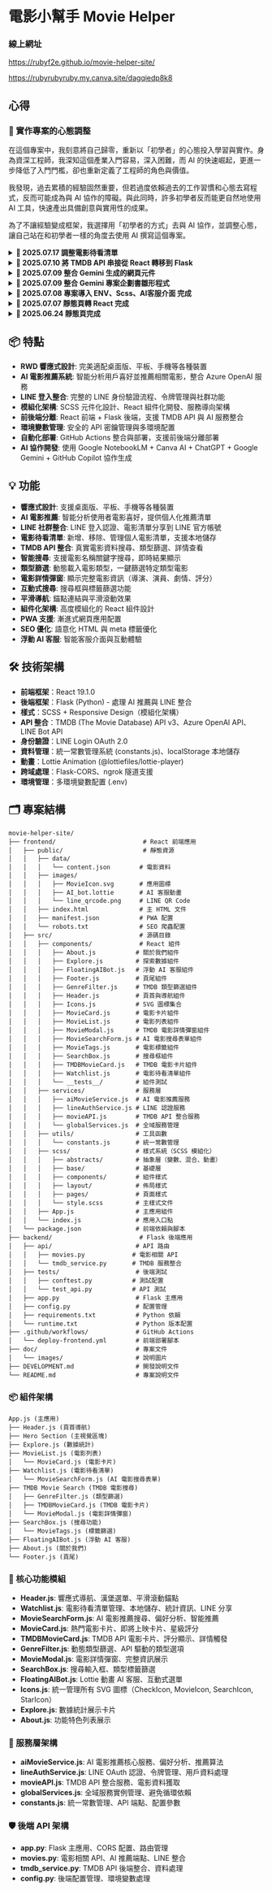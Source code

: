 # 電影小幫手 Movie Helper

### 線上網址

<https://rubyf2e.github.io/movie-helper-site/>

<https://rubyrubyruby.my.canva.site/dagqiedp8k8>

## 心得

### 🌱 實作專案的心態調整

在這個專案中，我刻意將自己歸零，重新以「初學者」的心態投入學習與實作。身為資深工程師，我深知這個產業入門容易，深入困難，而 AI 的快速崛起，更進一步降低了入門門檻，卻也重新定義了工程師的角色與價值。

我發現，過去累積的經驗固然重要，但若過度依賴過去的工作習慣和心態去寫程式，反而可能成為與 AI 協作的障礙。與此同時，許多初學者反而能更自然地使用 AI 工具，快速產出具備創意與實用性的成果。

為了不讓經驗變成框架，我選擇用「初學者的方式」去與 AI 協作，並調整心態，讓自己站在和初學者一樣的角度去使用 AI 撰寫這個專案。

<details>
<summary><strong> 🌱 2025.07.17 調整電影待看清單</strong></summary>

- **1️⃣ 電影待看清單新增電影搜尋功能**

  - 啟用 Copilot Agent 模式，請 Copilot 在電影待看清單新增電影搜尋功能。
  - Copilot 不但在恰當的地方加上電影搜尋按鈕，還加上很多細節，順便把整個區塊重新設計成暗色調，還幫忙加上背景動畫

- **2️⃣ 調整電影待看清單顏色**

  - 因為比較喜歡原有的淡紫色調，所以請 Copilot 調回來。
  - 在 VS code 點擊 git tree 上該 commit 的程式碼檔案，並與原本的 css 檔和 JS 檔一同給予 Copilot 請它調整
  - 因為舊版的版面為簡單架構淡紫色調，新版的版面為複雜架構暗色調，請 Copilot 調整要詳述，要不然它就會順便改整體架構，又因為相對應的 Scss class 不同，所以需要分階段請 Copilot 處理。

    ##### 指示範例：

    ```
    請幫我把現在(_watchlist.scss) 與 (d8778a00541f5ec1fff95ae3d3d4b68bfe5fa170的_watchlist.scss )共有的css class補回 Watchlist.js，只補相對應css class 標籤，功能不動，功能以現有的為主，樣式以舊有的為主

    此次只改js中的html class樣式，css只補上缺漏的class，html結構保持與現有的複雜架構ㄧ致
    ```

    ```
    watchlist__card 內容色調改成以前 (d8778a00541f5ec1fff95ae3d3d4b68bfe5fa170的_watchlist.scss )的白底色調顏色配置，只改這範圍以內區塊的色調，如有需要，請重新調配顏色，只改顏色
    ```

- **3️⃣ 將電影搜尋功能改成 AI 推薦電影功能**

  - 因為想要把電影搜尋功能改成 AI 推薦電影功能，請 Copilot 逕行修改並整合電影明細燈箱，並在電影待看清單呈現搜尋結果和新增到清單的功能 。
  - Copilot 不但改好了功能，還幫忙加上了提示框，前後端一起調整。

- **4️⃣ 加上官方帳號的加入待看清單的 Line 通知**

  - 手動加上相關程式
  - 詢問 Copilot GitHub Pages 上的 React 無法連接 ngrok 後端 API 的問題之後，依照其建議調整前後端相關程式
  - 調整 GitHub Action 的參數和 deploy-frontend.yml
  - 測試 lint bot 是否正常接受到訊息

- **5️⃣ AI 推薦電影功能抽出來寫成 Service**

  - 啟用 Copilot Agent 模式，請 Copilot 將選取的區塊改寫成 service。
  - Copilot 幫忙寫 AIMovieService，並改寫相關程式
  - 請 Copilot 將 AIMovieService 和 LOCAL_STORAGE_KEY 寫成全域變數方便管理
  - Copilot 生成 /src/utils/constants.js，並改寫相關程式
  - 逐一檢視各檔引入 constants.js 參數和調整架構

- **5️⃣ 加上 Line 登入按鈕**

  - 將 Line Login 的相關 Secrets 寫在 .env 裡
  - 啟用 Copilot Agent 模式，直接請 Copilot 把 LINE Login v2.1 整合到這個專案，Line 登入按鈕放在指定位置，只撰寫前端的部分
  - Copilot 直接寫完前端和 css，前端還寫成 lineAuthService

  </details>

<details>
<summary><strong> 🌱 2025.07.10 將 TMDB API 串接從 React 轉移到 Flask</strong></summary>

- **1️⃣ 跟 Copilot 討論 Flask 與 React 專案部署策略**

  - Copilot 建議兩種常見方案：
    - **方案一：前後端分離部署（推薦）**
    - **方案二：單一倉庫統一部署**

- **2️⃣ 前後端分離部署至 github action**

  - 啟用 Copilot Agent 模式，請 Copilot 依「前後端分離部署」方式協助專案整合與部署腳本設計。
  - Copilot 將 React 程式搬家到 frontend，並新增 backend 安裝 Flask，還自己主動幫我寫 TMDB API 串接的程式，並改寫.github/workflows/deploy.yml，主動寫了 DEVELOPMENT.md 和 package.json 方便整合測試部署
  - 請 Copilot 將現有的 Flask API 進行整合，移除 React 相關程式
  - 發現 Copilot 會把 package-lock.json 寫進 .gitignore，如果沒留意，就會在 github action 部署失敗
  - 手動調整 .github/workflows/deploy.yml 轉寫成 .github/workflows/deploy-frontend.yml，github action 只部署 frontend 資料夾
  - 測試 github action 是否部署正常
  </details>

<details>
  <summary><strong> 🌱 2025.07.09 整合 Gemini 生成的網頁元件</strong></summary>

- **1️⃣ 使用 Gemini Canvas 生成元件雛形**
  - 用 prompt 請 Gemini 擔任前端工程師，提供工程師專業術語描述的 prompt 要求 Gemini 用 Canvas 生成電影待看清單元件雛形
- **2️⃣ 將雛形網站產生的 JS 和功能與目前的專案整合**
  - 啟用 Copilot Agent 模式，複製 Gemini Canvas 程式碼給 Copilot，請 Copilot 把功能整合在一起
  - Copilot 自己找地方美美的把元件放上去了，連背景都符合網站風格調性的漸層色，還刻成 React 和 Scss 元件，舉一反三的幫我把待看清單放進 Header 裡
- **3️⃣ 置換電影小幫手圖示**

  - 先用 Figma 編輯 Lottielab 套件置入的機器人元件
  - 把不要的圖層刪掉，下載 png 檔，只剩下機器人的頭和軀幹，目標是只留頭
  - 發現各大 AI 無法協助把機器人的軀幹拿掉，手動用圖片編輯器用智慧套索把機器人的軀幹拿掉
  - 把圖片丟回 Figma，生成 svg
  - 置換電影小幫手網站圖示

    <img src="frontend/public/images/icon/icon2.svg" alt="icon2" width="100" />
    =>
    <img src="frontend/public/images/icon/icon5.svg" alt="icon5" width="100" />
    =>
    <img src="frontend/public/images/icon/icon6.svg" alt="icon6" width="50" />

</details>
<details>
  <summary><strong> 🌱 2025.07.09 整合 Gemini 專案企劃書雛形程式</strong></summary>

- **1️⃣ 使用 Gemini Canvas 生成系統雛形**

  - [**生出各種 prompt**]  
    跟 Gemini 和 ChatGPT 互相討論怎麼寫 prompt 才可以請另一位 AI 模型助理乖乖做事
  - [**專案章程文件**]  
    用 prompt 請 ChatGPT 擔任資深專案經理，生出專案章程
  - [**常見用戶需求清單**]  
    用 prompt 請 Gemini 擔任產品經理助理，列出 20 條最常見的客戶需求（以 user story 形式）
  - [**專案分析報告**]  
    用 prompt 請 Gemini 擔任產品策略顧問，生出專案分析報告
  - [**工作與資源分解表**]  
    用 prompt 請 Gemini 擔任資深專案經理，生出 WBS（工作分解結構）與 RBS（資源分解結構）表單
  - [**專案企劃書**]  
    用 prompt 請 Gemini 擔任資深專案顧問，告訴 Gemini 我是來自台灣的頂尖策略顧問並提供企劃大綱，請他幫我寫專案企劃書
  - [**專案任務規劃與儀表板**]  
    用 prompt 請 Gemini 擔任資深專案顧問，告訴 Gemini 我是初階專案經理，提供專案章程、user story、需求分析報告、WBS（工作分解結構）與 RBS（資源分解結構）給 Gemini，請 Gemini 生成階段性規劃與待辦任務清單，並在 Canvas 介面點擊建立網站產生 [專案儀表板.html](https://rubyf2e.github.io/movie-helper-site/專案儀表板.html)
  - [**專案功能規格書**]  
    用 prompt 請 Gemini 擔任產品經理助理，生出專案規格
  - [**互動系統雛形網站**]  
    用 prompt 請 Gemini 擔任前端工程師，提供階段性規劃與待辦任務清單、專案企劃書和規格給 Gemini 做網頁版互動系統雛形網站

- **2️⃣ 使用 napkin AI 生成 AI 專案管理流程圖**

  - **將前一步驟的資料貼到 napkin AI 生成流程圖**  
    <img src="doc/images/napkin_1.svg" alt="napkin 生成流程圖" width="500px">
    <img src="doc/images/napkin_2.svg" alt="napkin 生成流程圖" width="500px">

- **3️⃣ 將雛形網站產生的 JS 和功能與目前的專案整合**

  - 啟用 Copilot Agent 模式，複製 Gemini Canvas 程式碼的局部 JS 程式碼區塊，請 Copilot 把功能整合在一起，整合 TMDB API
  - 調整 .env 和 Code review
  - 將功能重複的組件一起給 Copilot，請 Copilot 整合，刪除不需要的組件
  - Copilot 會聯同 Css、Readme、測試一起更新
  - 請 Copilot 移除電影搜尋分類的卷軸，它不但幫我移除還幫我調自適應
  - 檢視頁面並請 Copilot 將部分區塊回復原本的樣式，並手動細調

- **4️⃣ 調整 github action 流程參數**

  - 請 Copilot 修改 .github/workflows/deploy.yml
  - 在 Environments / Configure github-pages 新增 Environment secrets 和 Environment variables
  - 檢視正式站頁面是否有載入參數，並在 /actions/runs 頁面按 Re-run all jobs 重新測試

- **5️⃣ Css 元件化**

  - 請 Copilot 重新整理 style.scss，將硬編碼顏色都整理成 VARIABLES、優化 mixin 使用、優化變數命名、建立主題色彩系統
  - 請 Copilot 將 style.scss 元件化
  - 檢查 UI/功能一致性。
  - 發現有跑版請 Copilot 調整，將 git commit 的 style.scss 舊版本打開，提供給 Copilot，請它調整 scss 模組與舊版本樣式一致
  - 發現 Copilot 調整有它的極限，於是手動 debug。
  - 檢查 UI/功能一致性。

- **6️⃣ 更新 README.md**
  - 請 Copilot 更新 README.md，並檢視校稿

</details>

<details>
<summary><strong> 🌱 2025.07.08 專案導入 ENV、Scss、AI客服介面 完成</strong></summary>

- **1️⃣ 新增 ENV 請 Copilot 改寫程式**

  - 新增環境配置的 .env
  - 請 Copilot 依照 .env 的參數去改寫相關檔案
  - 校對檔案是否有符合預期，確保環境變數在所有組件中正確使用
  - 測試重啟開發伺服器後環境變數是否生效
  - 在 GitHub Repository Settings 中設置 Secrets
  - 更新上線

- **2️⃣ 將 CSS 轉換 SCSS**

  - 將 style.css 和 style.scss 丟給 Copilot 請他改寫
  - 將原本的引用改寫
  - 檢查 UI/功能一致性。
  - 發現有跑版請 Copilot 調整，調了六次還改不好，直接把要改的程式貼給它請它改好
  - 檢查 UI/功能一致性。
  - 移除原本的 style.css
  - 更新 git 後重新檢視正式站頁面，確保整體一致性與功能穩定。

- **3️⃣ 調整版面**

  - 微調版面，發現還是直接改比較快
  - 手動加上各 section 背景
  - 請 Copilot 幫忙將選擇區塊加上淡出動畫並請它將動畫調快一點

- **4️⃣ 生成可愛用圖**

  - 登入 https://iconscout.com/ai/illustration-generator
  - 使用 Copilot 幫忙寫 prompt，使用 3D Illustration Generator，AI 生圖

    <img src="frontend/public/images/ai_robot_chair_png_optimized.png" alt="AI 生成圖" width="150" />

  - 在 lottiefiles 找到可愛 AI 客服用圖
    https://app.lottiefiles.com/share/f6aeb9d1-afbc-42c0-83e7-5ba8e4543e35
  - 在 lottiefiles 介面開啟 AI 客服圖下載對話框 png，用 Figma 置換文字，再回 lottiefiles 更新對話框 png，下載 json 和 lottie 檔

      <img src="frontend/public/images/icon/icon0.svg" alt="icon0" width="100" />
      =>
      <img src="frontend/public/images/icon/icon2.svg" alt="icon2" width="100" />

- **5️⃣ 將 AI 客服圖片置入**
  - 請 Copilot 幫忙把原有的 Lottie 動畫添加為浮動 AI 客服顯示
  - 結果 Copilot 自己加上 emoji Bot 圖當錯誤提示圖加上去還幫我加選單，重新手動調整
  - 請 Copilot 幫忙在 section #explore 的右下置入 AI 生成的 3D 圖片 robot-image
  - 結果 Copilot 自己加上 emoji Bot 圖當錯誤提示圖幫我置入，重新手動調整
  - 請 Copilot 幫忙把圖片壓縮，使用 ImageMagick 壓縮圖片，使用兩倍大圖
  - 請 Copilot 幫我調整 robot-image 的自適應美觀點，因應不同的顯示模式對談校正
  - 調整機器人選單樣式

</details>

<details>
<summary><strong>🌱 2025.07.07 靜態頁轉 React 完成</strong></summary>

- **1️⃣ 初始化與轉換開始**

  - 使用 VS Code + GitHub Copilot Chat。
  - 指示 Copilot 將整個靜態頁專案改寫成 React。
  - 執行 `npm init react-app movie-helper-site`，手動整合檔案。
  - 發現 Copilot 有漏檔現象，工程師需主動監工，確保頁面完整。

- **2️⃣ 啟用 Copilot Agent 模式**

  - 將資料夾與檔案給 Copilot，請它幫忙比對轉換前後的效果。
  - Copilot 重新調整程式轉換前後呈現的效果一致。
  - 檢查 UI/功能一致性。

- **3️⃣ 修正手機版漢堡選單**

  - 發現手機版的漢堡有問題，與 Copilot 經過 3 次請求後處理完成。
  - 發現 VScode 問題功能有顯示問題，點選後再問 Copilot，Copilot 協助修正。

- **4️⃣ 修復 VS Code 問題功能顯示錯誤**

  - 發現點選問題功能異常，再次請 Copilot 協助修正。

- **5️⃣ 撰寫測試**

  - 請 Copilot 幫忙補齊測試，產出內容相當完整。
  - 請 Copilot 移除了有多重元素匹配問題的測試用例，確保所有測試通過

- **6️⃣ 補回原本的錨點功能**

  - 原靜態頁有錨點，Copilot 漏掉了。
  - 請 Copilot 協助補齊，Copilot 還自動加入 smooth scroll 動畫效果。

- **7️⃣ 元件化 App.js 區塊**

  - 將在 App.js 過長的 HTML 區塊選取，請 Copilot 轉為 React Component。
  - Copilot 自動建立新檔案與引用，並補上測試。

- **8️⃣ SVG 抽離**

  - 請 Copilot 將散落各檔案的 SVG 抽出成 Icons.js 模組。
  - Copilot 自動更新所有引用與補測試。

- **9️⃣ 優化 index.html 與 meta 標籤**

  - 修改 index.html，請 Copilot 幫忙校稿與補上 SEO 相關 meta 資訊。

- **🔟 最終檢查**

  - 重新檢視所有檔案，確保整體一致性與功能穩定。

- **1️⃣1️⃣ 更新專案結構與文件**

  - 請 Copilot 幫忙產生專案結構
  - Copilot 主動協助修改了 `README.md`，從功能標題以下內容主動更新。
  - 請 Copilot 幫忙改寫本地部署方式
  - 詢問 Copilot 使用其他靜態伺服器這個項目目前是用 react 這樣可以實作嗎
  - Copilot 直接進行測試並在 Vscode 開啟瀏覽器顯示正常

- **1️⃣2️⃣ GitHub Pages 部署**

  - 請 Copilot 協助更新 package.json 和 package-lock.json，新增 gh-pages 依賴
  - 請 Copilot 幫忙生成 .github/workflows/deploy.yml
  - GitHub Pages 設定 Deploy from a branch 改為 GitHub Actions

- **1️⃣3️⃣ 檢查正式站是否正常**
  - 重新檢視正式站頁面，確保整體一致性與功能穩定。

---

**💬 總結**

> 到目前為止，Copilot 是個非常好用的協作同伴，沒有什麼問題，還可以互相學習，而且非常懂得舉一反三，兼顧細節，只是還是需要有工程師幫忙監工。

</details>

<details>
<summary><strong>🌱 2025.06.24 靜態頁完成</strong></summary>

這是第一次用生成式 AI 協作生成的網站，也是將慣用工具從 Sublime Text 轉 VScode 中產生的作品。在協作過程中，發現生成式 AI 比較適合雛形開發，Canva AI 可以幫工程師先行設計畫面和文案，但其網站為壓縮編寫的程式碼不可直接套用，但可透過瀏覽器開發者工具觀看其樣式重新雕刻，ChatGPT 及 VScode GitHub Copilot 可以使用上傳截圖分析產生雛形程式碼和專案規格，完成率可以達到 50%，剩餘的 50%就是需要工程師進行微調修改。

結論：生成式 AI 的出現讓工程師在前端頁面刻板可以有快速的雛形，並且在查詢相關語法時可以節省大量時間，甚至可以透過生成式 AI 的回覆間接學習到最新的程式寫法，越使用生成式 AI，程式能力會跟著提升，但如果要完成可商用的專案，還是非常需要工程師的基礎功和實力。

</details>

## 📦 特點

- **RWD 響應式設計**: 完美適配桌面版、平板、手機等各種裝置
- **AI 電影推薦系統**: 智能分析用戶喜好並推薦相關電影，整合 Azure OpenAI 服務
- **LINE 登入整合**: 完整的 LINE 身份驗證流程、令牌管理與社群功能
- **模組化架構**: SCSS 元件化設計、React 組件化開發、服務導向架構
- **前後端分離**: React 前端 + Flask 後端，支援 TMDB API 與 AI 服務整合
- **環境變數管理**: 安全的 API 密鑰管理與多環境配置
- **自動化部署**: GitHub Actions 整合與部署，支援前後端分離部署
- **AI 協作開發**: 使用 Google NotebookLM + Canva AI + ChatGPT + Google Gemini + GitHub Copilot 協作生成

## 💡 功能

- **響應式設計**: 支援桌面版、平板、手機等各種裝置
- **AI 電影推薦**: 智能分析使用者電影喜好，提供個人化推薦清單
- **LINE 社群整合**: LINE 登入認證、電影清單分享到 LINE 官方帳號
- **電影待看清單**: 新增、移除、管理個人電影清單，支援本地儲存
- **TMDB API 整合**: 真實電影資料搜尋、類型篩選、詳情查看
- **智能搜尋**: 支援電影名稱關鍵字搜尋，即時結果顯示
- **類型篩選**: 動態載入電影類型，一鍵篩選特定類型電影
- **電影詳情彈窗**: 顯示完整電影資訊（導演、演員、劇情、評分）
- **互動式搜尋**: 搜尋框與標籤篩選功能
- **平滑導航**: 錨點連結與平滑滾動效果
- **組件化架構**: 高度模組化的 React 組件設計
- **PWA 支援**: 漸進式網頁應用配置
- **SEO 優化**: 語意化 HTML 與 meta 標籤優化
- **浮動 AI 客服**: 智能客服介面與互動體驗

## 🛠 技術架構

- **前端框架**：React 19.1.0
- **後端框架**：Flask (Python) - 處理 AI 推薦與 LINE 整合
- **樣式**：SCSS + Responsive Design（模組化架構）
- **API 整合**：TMDB (The Movie Database) API v3、Azure OpenAI API、LINE Bot API
- **身份驗證**：LINE Login OAuth 2.0
- **資料管理**：統一常數管理系統 (constants.js)、localStorage 本地儲存
- **動畫**：Lottie Animation (@lottiefiles/lottie-player)
- **跨域處理**：Flask-CORS、ngrok 隧道支援
- **環境管理**：多環境變數配置 (.env)

## 🗂 專案結構

```text
movie-helper-site/
├── frontend/                        # React 前端應用
│   ├── public/                      # 靜態資源
│   │   ├── data/
│   │   │   └── content.json        # 電影資料
│   │   ├── images/
│   │   │   ├── MovieIcon.svg       # 應用圖標
│   │   │   ├── AI_bot.lottie       # AI 客服動畫
│   │   │   └── line_qrcode.png     # LINE QR Code
│   │   ├── index.html              # 主 HTML 文件
│   │   ├── manifest.json           # PWA 配置
│   │   └── robots.txt              # SEO 爬蟲配置
│   ├── src/                        # 源碼目錄
│   │   ├── components/             # React 組件
│   │   │   ├── About.js           # 關於我們組件
│   │   │   ├── Explore.js         # 探索數據組件
│   │   │   ├── FloatingAIBot.js   # 浮動 AI 客服組件
│   │   │   ├── Footer.js          # 頁尾組件
│   │   │   ├── GenreFilter.js     # TMDB 類型篩選組件
│   │   │   ├── Header.js          # 頁首與導航組件
│   │   │   ├── Icons.js           # SVG 圖標集合
│   │   │   ├── MovieCard.js       # 電影卡片組件
│   │   │   ├── MovieList.js       # 電影列表組件
│   │   │   ├── MovieModal.js      # TMDB 電影詳情彈窗組件
│   │   │   ├── MovieSearchForm.js # AI 電影搜尋表單組件
│   │   │   ├── MovieTags.js       # 電影標籤組件
│   │   │   ├── SearchBox.js       # 搜尋框組件
│   │   │   ├── TMDBMovieCard.js   # TMDB 電影卡片組件
│   │   │   ├── Watchlist.js       # 電影待看清單組件
│   │   │   └── __tests__/         # 組件測試
│   │   ├── services/              # 服務層
│   │   │   ├── aiMovieService.js  # AI 電影推薦服務
│   │   │   ├── lineAuthService.js # LINE 認證服務
│   │   │   ├── movieAPI.js        # TMDB API 整合服務
│   │   │   └── globalServices.js  # 全域服務管理
│   │   ├── utils/                 # 工具函數
│   │   │   └── constants.js       # 統一常數管理
│   │   ├── scss/                  # 樣式系統（SCSS 模組化）
│   │   │   ├── abstracts/         # 抽象層（變數、混合、動畫）
│   │   │   ├── base/              # 基礎層
│   │   │   ├── components/        # 組件樣式
│   │   │   ├── layout/            # 佈局樣式
│   │   │   ├── pages/             # 頁面樣式
│   │   │   └── style.scss         # 主樣式文件
│   │   ├── App.js                 # 主應用組件
│   │   └── index.js               # 應用入口點
│   └── package.json               # 前端依賴與腳本
├── backend/                        # Flask 後端應用
│   ├── api/                       # API 路由
│   │   ├── movies.py             # 電影相關 API
│   │   └── tmdb_service.py       # TMDB 服務整合
│   ├── tests/                     # 後端測試
│   │   ├── conftest.py           # 測試配置
│   │   └── test_api.py           # API 測試
│   ├── app.py                     # Flask 主應用
│   ├── config.py                  # 配置管理
│   ├── requirements.txt           # Python 依賴
│   └── runtime.txt                # Python 版本配置
├── .github/workflows/             # GitHub Actions
│   └── deploy-frontend.yml        # 前端部署腳本
├── doc/                           # 專案文件
│   └── images/                    # 說明圖片
├── DEVELOPMENT.md                 # 開發說明文件
└── README.md                      # 專案說明文件
```

### 📦 組件架構

```text
App.js (主應用)
├── Header.js (頁首導航)
├── Hero Section (主視覺區塊)
├── Explore.js (數據統計)
├── MovieList.js (電影列表)
│   └── MovieCard.js (電影卡片)
├── Watchlist.js (電影待看清單)
│   └── MovieSearchForm.js (AI 電影搜尋表單)
├── TMDB Movie Search (TMDB 電影搜尋)
│   ├── GenreFilter.js (類型篩選)
│   ├── TMDBMovieCard.js (TMDB 電影卡片)
│   └── MovieModal.js (電影詳情彈窗)
├── SearchBox.js (搜尋功能)
│   └── MovieTags.js (標籤篩選)
├── FloatingAIBot.js (浮動 AI 客服)
├── About.js (關於我們)
└── Footer.js (頁尾)
```

### 🎯 核心功能模組

- **Header.js**: 響應式導航、漢堡選單、平滑滾動錨點
- **Watchlist.js**: 電影待看清單管理、本地儲存、統計資訊、LINE 分享
- **MovieSearchForm.js**: AI 電影推薦搜尋、偏好分析、智能推薦
- **MovieCard.js**: 熱門電影卡片、即將上映卡片、星級評分
- **TMDBMovieCard.js**: TMDB API 電影卡片、評分顯示、詳情觸發
- **GenreFilter.js**: 動態類型篩選、API 驅動的類型選項
- **MovieModal.js**: 電影詳情彈窗、完整資訊展示
- **SearchBox.js**: 搜尋輸入框、類型標籤篩選
- **FloatingAIBot.js**: Lottie 動畫 AI 客服、互動式選單
- **Icons.js**: 統一管理所有 SVG 圖標（CheckIcon, MovieIcon, SearchIcon, StarIcon）
- **Explore.js**: 數據統計展示卡片
- **About.js**: 功能特色列表展示

### 🔧 服務層架構

- **aiMovieService.js**: AI 電影推薦核心服務、偏好分析、推薦算法
- **lineAuthService.js**: LINE OAuth 認證、令牌管理、用戶資料處理
- **movieAPI.js**: TMDB API 整合服務、電影資料獲取
- **globalServices.js**: 全域服務實例管理、避免循環依賴
- **constants.js**: 統一常數管理、API 端點、配置參數

### 🛡️ 後端 API 架構

- **app.py**: Flask 主應用、CORS 配置、路由管理
- **movies.py**: 電影相關 API、AI 推薦端點、LINE 整合
- **tmdb_service.py**: TMDB API 後端整合、資料處理
- **config.py**: 後端配置管理、環境變數處理
